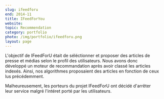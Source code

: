 ```yaml
---
slug: ifeedforu
end: 2014-11
title: IFeedForYou
website: 
topic: Recommendation
category: portfolio
photo: /img/portfolio/ifeedforu.png
layout: page
---
```

L'objectif de IFeedForU était de séléctionner et proposer des articles de presse et médias selon le profil des utilisateurs.
Nous avons donc développé un moteur de recommandation après avoir classé les articles indexés. Ainsi, nos algorithmes proposaient des articles en fonction de ceux lus précédemment.

Malheureusement, les porteurs du projet IFeedForU ont décidé d'arrêter leur service malgré l'intéret porté par les utilisateurs.